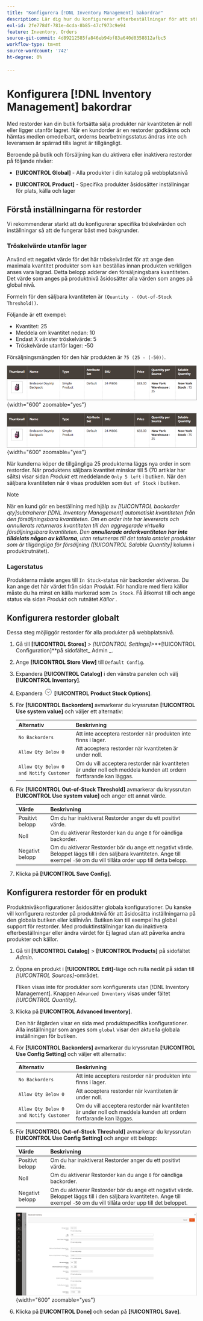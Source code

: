 ```yaml
---
title: "Konfigurera [!DNL Inventory Management] bakordrar"
description: Lär dig hur du konfigurerar efterbeställningar för att stödja försäljning av färdiga produkter.
exl-id: 2fe778df-781e-4cda-8b85-47cf973c9e94
feature: Inventory, Orders
source-git-commit: 4d89212585fa846eb94bf83a640d0358812afbc5
workflow-type: tm+mt
source-wordcount: '742'
ht-degree: 0%

---
```


# Konfigurera [!DNL Inventory Management] bakordrar

Med restorder kan din butik fortsätta sälja produkter när kvantiteten är noll eller ligger utanför lagret. När en kundorder är en restorder godkänns och hämtas medlen omedelbart, orderns bearbetningsstatus ändras inte och leveransen är spärrad tills lagret är tillgängligt.

Beroende på butik och försäljning kan du aktivera eller inaktivera restorder på följande nivåer:

- **[!UICONTROL Global]** - Alla produkter i din katalog på webbplatsnivå

- **[!UICONTROL Product]** - Specifika produkter åsidosätter inställningar för plats, källa och lager

## Förstå inställningarna för restorder

Vi rekommenderar starkt att du konfigurerar specifika tröskelvärden och inställningar så att de fungerar bäst med bakgrunder.

### Tröskelvärde utanför lager

Använd ett negativt värde för det här tröskelvärdet för att ange den maximala kvantitet produkter som kan beställas innan produkten verkligen anses vara lagrad. Detta belopp adderar den försäljningsbara kvantiteten. Det värde som anges på produktnivå åsidosätter alla värden som anges på global nivå.

Formeln för den säljbara kvantiteten är `(Quantity - (Out-of-Stock Threshold))`.

Följande är ett exempel:

- Kvantitet: 25
- Meddela om kvantitet nedan: 10
- Endast X vänster tröskelvärde: 5
- Tröskelvärde utanför lager: -50

Försäljningsmängden för den här produkten är `75 (25 - (-50))`.

![Exempel på säljbar kvantitet före restorder aktiverat](assets/inventory-backorders-before.png){width="600" zoomable="yes"}

![Exempel på säljbar kvantitet efter att restorder har aktiverats](assets/inventory-backorders-after.png){width="600" zoomable="yes"}

När kunderna köper de tillgängliga 25 produkterna läggs nya order in som restorder. När produktens säljbara kvantitet minskar till 5 (70 artiklar har sålts) visar sidan _Produkt_ ett meddelande `Only 5 left` i butiken. När den säljbara kvantiteten når `0` visas produkten som `Out of Stock` i butiken.

>[!NOTE]
>
>När en kund gör en beställning med hjälp av _[!UICONTROL backorder qty]_subtraherar [!DNL Inventory Management] automatiskt kvantiteten från den försäljningsbara kvantiteten. Om en order inte har levererats och annullerats returneras kvantiteten till den aggregerade virtuella försäljningsbara kvantiteten. Den **_annullerade orderkvantiteten har inte tilldelats någon av källorna_**, utan returneras till det totala antalet produkter som är tillgängliga för försäljning (_[!UICONTROL Salable Quantity]_ kolumn i produktrutnätet).

<!--### Notify for Quantity Below JIRA MDVA-8099 MDVA-33783

The _Notify for Quantity Below_ configuration option is configurable at the global, source, and product levels. When it is enabled, the system sends an email notification when the product quantity reaches a level at or below the configured value. For this example, a notification is triggered when the product has a quantity of 10 or less. When backorders are enabled, _Notify for Quantity Below_ is determined by the Salable Quantity (`Salable Quantity = Quantity - (Out-of-Stock Threshold)`). -->

### Lagerstatus

Produkterna måste anges till `In Stock`-status när backorder aktiveras. Du kan ange det här värdet från sidan _Produkt_. För handlare med flera källor måste du ha minst en källa markerad som `In Stock`. Få åtkomst till och ange status via sidan _Produkt_ och rutnätet _Källor_ .

## Konfigurera restorder globalt

Dessa steg möjliggör restorder för alla produkter på webbplatsnivå.

1. Gå till **[!UICONTROL Stores]** > _[!UICONTROL Settings]_>**[!UICONTROL Configuration]**på sidofältet_ Admin _.

1. Ange **[!UICONTROL Store View]** till `Default Config`.

1. Expandera **[!UICONTROL Catalog]** i den vänstra panelen och välj **[!UICONTROL Inventory]**.

1. Expandera ![Expansionsväljaren](../assets/icon-display-expand.png) **[!UICONTROL Product Stock Options]**.

1. För **[!UICONTROL Backorders]** avmarkerar du kryssrutan **[!UICONTROL Use system value]** och väljer ett alternativ:

   | Alternativ | Beskrivning |
   | -- | -- |
   | `No Backorders` | Att inte acceptera restorder när produkten inte finns i lager. |
   | `Allow Qty Below 0` | Att acceptera restorder när kvantiteten är under noll. |
   | `Allow Qty Below 0 and Notify Customer` | Om du vill acceptera restorder när kvantiteten är under noll och meddela kunden att ordern fortfarande kan läggas. |

1. För **[!UICONTROL Out-of-Stock Threshold]** avmarkerar du kryssrutan **[!UICONTROL Use system value]** och anger ett annat värde.

   | Värde | Beskrivning |
   | -- | -- |
   | Positivt belopp | Om du har inaktiverat Restorder anger du ett positivt värde. |
   | Noll | Om du aktiverar Restorder kan du ange `0` för oändliga backorder. |
   | Negativt belopp | Om du aktiverar Restorder bör du ange ett negativt värde. Beloppet läggs till i den säljbara kvantiteten. Ange till exempel `-50` om du vill tillåta order upp till detta belopp. |

1. Klicka på **[!UICONTROL Save Config]**.

## Konfigurera restorder för en produkt

Produktnivåkonfigurationer åsidosätter globala konfigurationer. Du kanske vill konfigurera restorder på produktnivå för att åsidosätta inställningarna på den globala butiken eller källnivån. Butiken kan till exempel ha global support för restorder. Med produktinställningar kan du inaktivera efterbeställningar eller ändra värdet för Ej lagrad utan att påverka andra produkter och källor.

1. Gå till **[!UICONTROL Catalog]** > **[!UICONTROL Products]** på sidofältet _Admin_.

1. Öppna en produkt i **[!UICONTROL Edit]**-läge och rulla nedåt på sidan till _[!UICONTROL Sources]_-området.

   Fliken visas inte för produkter som konfigurerats utan [!DNL Inventory Management]. Knappen `Advanced Inventory` visas under fältet _[!UICONTROL Quantity]_.

1. Klicka på **[!UICONTROL Advanced Inventory]**.

   Den här åtgärden visar en sida med produktspecifika konfigurationer. Alla inställningar som anges som `global` visar den aktuella globala inställningen för butiken.

1. För **[!UICONTROL Backorders]** avmarkerar du kryssrutan **[!UICONTROL Use Config Setting]** och väljer ett alternativ:

   | Alternativ | Beskrivning |
   | -- | -- |
   | `No Backorders` | Att inte acceptera restorder när produkten inte finns i lager. |
   | `Allow Qty Below 0` | Att acceptera restorder när kvantiteten är under noll. |
   | `Allow Qty Below 0 and Notify Customer` | Om du vill acceptera restorder när kvantiteten är under noll och meddela kunden att ordern fortfarande kan läggas. |

1. För **[!UICONTROL Out-of-Stock Threshold]** avmarkerar du kryssrutan **[!UICONTROL Use Config Setting]** och anger ett belopp:

   | Värde | Beskrivning |
   | -- | -- |
   | Positivt belopp | Om du har inaktiverat Restorder anger du ett positivt värde. |
   | Noll | Om du aktiverar Restorder kan du ange `0` för oändliga backorder. |
   | Negativt belopp | Om du aktiverar Restorder bör du ange ett negativt värde. Beloppet läggs till i den säljbara kvantiteten. Ange till exempel `-50` om du vill tillåta order upp till det beloppet. |

   ![Avancerat lager konfigurerat för restorder](assets/inventory-backorders-product-settings.png){width="600" zoomable="yes"}

1. Klicka på **[!UICONTROL Done]** och sedan på **[!UICONTROL Save]**.
